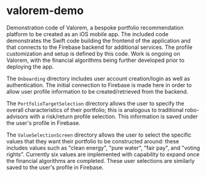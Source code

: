 # valorem-demo
Demonstration code of Valorem, a bespoke portfolio recommendation platform to be created as an iOS mobile app. The included code demonstrates the Swift code building the frontend of the application and that connects to the Firebase backend for additional services. The profile customization and setup is defined by this code. Work is ongoing on Valorem, with the financial algorithms being further developed prior to deploying the app.

The ```Onboarding``` directory includes user account creation/login as well as authentication. The initial connection to Firebase is made here in order to allow user profile information to be created/retrieved from the backend.

The ```PortfolioTargetSelection``` directory allows the user to specify the overall characteristics of their portfolio; this is analogous to traditional robo-advisors with a risk/return profile selection. This information is saved under the user's profile in Firebase.

The ```ValueSelectionScreen``` directory allows the user to select the specific values that they want their portfolio to be constructed around: these includes values such as "clean energy", "pure water", "fair pay", and "voting rights". Currently six values are implemented with capability to expand once the financial algorithms are completed. These user selections are similarly saved to the user's profile in Firebase.

